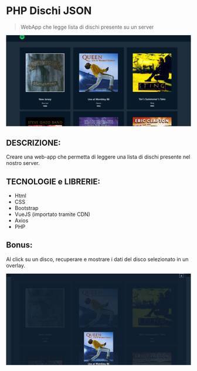 # PHP Dischi JSON

> WebApp che legge lista di dischi presente su un server

![Screenshot](./frontend/img/my_screenshot_1.png)

## DESCRIZIONE:

Creare una web-app che permetta di leggere una lista di dischi presente nel nostro server.

## TECNOLOGIE e LIBRERIE:

- Html
- CSS
- Bootstrap
- VueJS (importato tramite CDN)
- Axios
- PHP

## Bonus:

Al click su un disco, recuperare e mostrare i dati del disco selezionato in un overlay.

![Screenshot](./frontend/img/my_screenshot_2.png)
